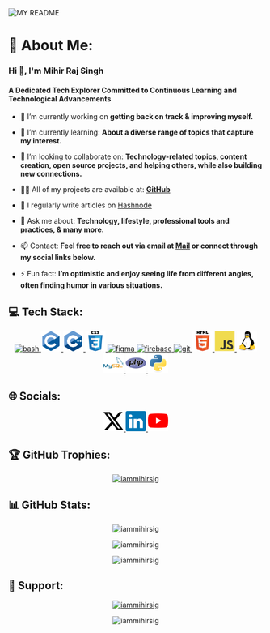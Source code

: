 <img width="2560" alt="MY README" src="https://github.com/user-attachments/assets/3dc45446-b993-42d0-9209-50a5a31c1f9e">

# 🌟 About Me:

<h3 align="left">Hi 👋, I'm Mihir Raj Singh</h3> 
<h4 align="left">A Dedicated Tech Explorer Committed to Continuous Learning and Technological Advancements</h4>

- 🔭 I’m currently working on **getting back on track & improving myself.**

- 🌱 I’m currently learning: **About a diverse range of topics that capture my interest.**

- 👯 I’m looking to collaborate on: **Technology-related topics, content creation, open source projects, and helping others, while also building new connections.**

- 👨‍💻 All of my projects are available at: **[GitHub](https://github.com/iammihirsig)**

- 📝 I regularly write articles on [Hashnode](https://iammihirsig.hashnode.dev/)

- 💬 Ask me about: **Technology, lifestyle, professional tools and practices, & many more.**

- 📫 Contact: **Feel free to reach out via email at [Mail](mailto:mihirrajsingh123@gmail.com) or connect through my social links below.**

- ⚡ Fun fact: **I’m optimistic and enjoy seeing life from different angles, often finding humor in various situations.**

## 💻 Tech Stack:
<p align="center"> <a href="https://www.gnu.org/software/bash/" target="_blank" rel="noreferrer"> <img src="https://www.vectorlogo.zone/logos/gnu_bash/gnu_bash-icon.svg" alt="bash" width="40" height="40"/> </a> <a href="https://www.cprogramming.com/" target="_blank" rel="noreferrer"> <img src="https://raw.githubusercontent.com/devicons/devicon/master/icons/c/c-original.svg" alt="c" width="40" height="40"/> </a> <a href="https://www.w3schools.com/cpp/" target="_blank" rel="noreferrer"> <img src="https://raw.githubusercontent.com/devicons/devicon/master/icons/cplusplus/cplusplus-original.svg" alt="cplusplus" width="40" height="40"/> </a> <a href="https://www.w3schools.com/css/" target="_blank" rel="noreferrer"> <img src="https://raw.githubusercontent.com/devicons/devicon/master/icons/css3/css3-original-wordmark.svg" alt="css3" width="40" height="40"/> </a> <a href="https://www.figma.com/" target="_blank" rel="noreferrer"> <img src="https://www.vectorlogo.zone/logos/figma/figma-icon.svg" alt="figma" width="40" height="40"/> </a> <a href="https://firebase.google.com/" target="_blank" rel="noreferrer"> <img src="https://www.vectorlogo.zone/logos/firebase/firebase-icon.svg" alt="firebase" width="40" height="40"/> </a> <a href="https://git-scm.com/" target="_blank" rel="noreferrer"> <img src="https://www.vectorlogo.zone/logos/git-scm/git-scm-icon.svg" alt="git" width="40" height="40"/> </a> <a href="https://www.w3.org/html/" target="_blank" rel="noreferrer"> <img src="https://raw.githubusercontent.com/devicons/devicon/master/icons/html5/html5-original-wordmark.svg" alt="html5" width="40" height="40"/> </a> <a href="https://developer.mozilla.org/en-US/docs/Web/JavaScript" target="_blank" rel="noreferrer"> <img src="https://raw.githubusercontent.com/devicons/devicon/master/icons/javascript/javascript-original.svg" alt="javascript" width="40" height="40"/> </a> <a href="https://www.linux.org/" target="_blank" rel="noreferrer"> <img src="https://raw.githubusercontent.com/devicons/devicon/master/icons/linux/linux-original.svg" alt="linux" width="40" height="40"/> </a> <a href="https://www.mysql.com/" target="_blank" rel="noreferrer"> <img src="https://raw.githubusercontent.com/devicons/devicon/master/icons/mysql/mysql-original-wordmark.svg" alt="mysql" width="40" height="40"/> </a> <a href="https://www.php.net" target="_blank" rel="noreferrer"> <img src="https://raw.githubusercontent.com/devicons/devicon/master/icons/php/php-original.svg" alt="php" width="40" height="40"/> </a> <a href="https://www.python.org" target="_blank" rel="noreferrer"> <img src="https://raw.githubusercontent.com/devicons/devicon/master/icons/python/python-original.svg" alt="python" width="40" height="40"/> </a> </p>


## 🌐 Socials:
<p align="center">
  <a href="https://twitter.com/iammihirsig" target="_blank">
    <img src="https://github.com/CLorant/readme-social-icons/blob/main/large/colored/twitter-x.svg" alt="Twitter" width="40" />
  </a>
  <a href="https://linkedin.com/in/iammihirsig" target="_blank">
    <img src="https://github.com/CLorant/readme-social-icons/blob/main/large/colored/linkedin.svg" alt="LinkedIn" width="40" />
  </a>
  <a href="https://www.youtube.com/@/iammihirsig" target="_blank">
    <img src="https://github.com/CLorant/readme-social-icons/blob/main/large/colored/youtube.svg" alt="YouTube" width="40" />
  </a>
</p>





## 🏆 GitHub Trophies:
<p align="center"> <a href="https://github.com/ryo-ma/github-profile-trophy"><img src="https://github-profile-trophy.vercel.app/?username=iammihirsig" alt="iammihirsig" /></a> </p>

## 📊 GitHub Stats:
<p align="center">
    <img src="https://github-readme-streak-stats.herokuapp.com/?user=iammihirsig&" alt="iammihirsig" />
</p>

<p align="center">
    <img src="https://github-readme-stats.vercel.app/api?username=iammihirsig&show_icons=true&locale=en" alt="iammihirsig" />
</p>

<p align="center">
    <img src="https://github-readme-stats.vercel.app/api/top-langs?username=iammihirsig&show_icons=true&locale=en&layout=compact" alt="iammihirsig" />
</p>


## 🍁 Support:
<p align="center">
  <a href="https://www.buymeacoffee.com/iammihirsig">
    <img src="https://cdn.buymeacoffee.com/buttons/v2/default-yellow.png" height="50" width="210" alt="iammihirsig" />
  </a>
</p>

<p align="center"> <img src="https://komarev.com/ghpvc/?username=iammihirsig&label=Profile%20views&color=0e75b6&style=flat" alt="iammihirsig" /> </p>


